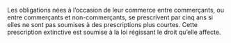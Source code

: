 Les obligations nées à l’occasion de leur commerce entre commerçants, ou entre commerçants et non-commerçants, se prescrivent par cinq ans si elles ne sont pas soumises à des prescriptions plus courtes.
Cette prescription extinctive est soumise à la loi régissant le droit qu’elle affecte.